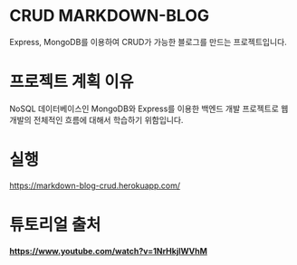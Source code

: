 # CRUD MARKDOWN-BLOG  
Express, MongoDB를 이용하여 CRUD가 가능한 블로그를 만드는 프로젝트입니다.

# 프로젝트 계획 이유
NoSQL 데이터베이스인 MongoDB와 Express를 이용한 백엔드 개발 프로젝트로 웹 개발의 전체적인 흐름에 대해서 학습하기 위함입니다.

# 실행
https://markdown-blog-crud.herokuapp.com/

# 튜토리얼 출처
#### https://www.youtube.com/watch?v=1NrHkjlWVhM
